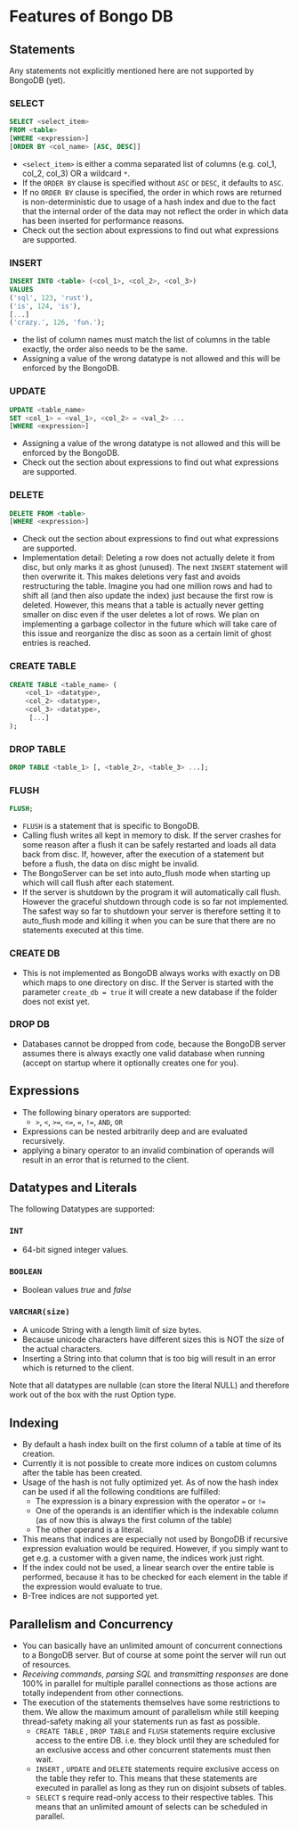# Features of Bongo DB

## Statements

Any statements not explicitly mentioned here are not supported by BongoDB (yet).

### SELECT

```sql
SELECT <select_item>
FROM <table>
[WHERE <expression>]
[ORDER BY <col_name> [ASC, DESC]]
```

* `<select_item>` is either a comma separated list of columns (e.g. col_1, col_2, col_3) OR a wildcard `*`.
* If the `ORDER BY` clause is specified without `ASC` or `DESC`, it defaults to `ASC`.
* If no `ORDER BY` clause is specified, the order in which rows are returned is non-deterministic due to usage of a hash index and due to the fact that the internal order of the data may not reflect the order in which data has been inserted for performance reasons.
* Check out the section about expressions to find out what expressions are supported.

### INSERT

```sql
INSERT INTO <table> (<col_1>, <col_2>, <col_3>)
VALUES
('sql', 123, 'rust'), 
('is', 124, 'is'), 
[...]
('crazy.', 126, 'fun.');
```

* the list of column names must match the list of columns in the table exactly, the order also needs to be the same.
* Assigning a value of the wrong datatype is not allowed and this will be enforced by the BongoDB.

### UPDATE

```sql
UPDATE <table_name>
SET <col_1> = <val_1>, <col_2> = <val_2> ...
[WHERE <expression>]
```

* Assigning a value of the wrong datatype is not allowed and this will be enforced by the BongoDB.
* Check out the section about expressions to find out what expressions are supported.

### DELETE

```sql
DELETE FROM <table>
[WHERE <expression>]
```

* Check out the section about expressions to find out what expressions are supported.
* Implementation detail: Deleting a row does not actually delete it from disc, but only marks it as ghost (unused). The next `INSERT` statement will then overwrite it. This makes deletions very fast and avoids restructuring the table. Imagine you had one million rows and had to shift all (and then also update the index) just because the first row is deleted. However, this means that a table is actually never getting smaller on disc even if the user deletes a lot of rows. We plan on implementing a garbage collector in the future which will take care of this issue and reorganize the disc as soon as a certain limit of ghost entries is reached.

### CREATE TABLE

```sql
CREATE TABLE <table_name> (
    <col_1> <datatype>,
    <col_2> <datatype>,
    <col_3> <datatype>,
     [...]
); 
```

### DROP TABLE

```sql
DROP TABLE <table_1> [, <table_2>, <table_3> ...]; 
```

### FLUSH

```sql
FLUSH;
```

* `FLUSH` is a statement that is specific to BongoDB.
* Calling flush writes all kept in memory to disk. If the server crashes for some reason after a flush it can be safely restarted and loads all data back from disc. If, however, after the execution of a statement but before a flush, the data on disc might be invalid.
* The BongoServer can be set into auto_flush mode when starting up which will call flush after each statement.
* If the server is shutdown by the program it will automatically call flush. However the graceful shutdown through code is so far not implemented. The safest way so far to shutdown your server is therefore setting it to auto_flush mode and killing it when you can be sure that there are no statements executed at this time.

### CREATE DB

* This is not implemented as BongoDB always works with exactly on DB which maps to one directory on disc. If the Server is started with the parameter `create_db = true` it will create a new database if the folder does not exist yet.

### DROP DB

* Databases cannot be dropped from code, because the BongoDB server assumes there is always exactly one valid database when running (accept on startup where it optionally creates one for you).

## Expressions

* The following binary operators are supported:
    - `>`, `<`, `>=`, `<=`, `=`, `!=`, `AND`, `OR`
* Expressions can be nested arbitrarily deep and are evaluated recursively.
* applying a binary operator to an invalid combination of operands will result in an error that is returned to the client.

## Datatypes and Literals

The following Datatypes are supported:

### `INT`

* 64-bit signed integer values.

### `BOOLEAN`

* Boolean values *true* and *false*

### `VARCHAR(size)`

* A unicode String with a length limit of size bytes.
* Because unicode characters have different sizes this is NOT the size of the actual characters.
* Inserting a String into that column that is too big will result in an error which is returned to the client.

Note that all datatypes are nullable (can store the literal NULL) and therefore work out of the box with the rust Option type.

## Indexing

* By default a hash index built on the first column of a table at time of its creation.
* Currently it is not possible to create more indices on custom columns after the table has been created.
* Usage of the hash is not fully optimized yet. As of now the hash index can be used if all the following conditions are fulfilled:
    - The expression is a binary expression with the operator `=` or `!=`
    - One of the operands is an identifier which is the indexable column (as of now this is always the first column of the table)
    - The other operand is a literal.
* This means that indices are especially not used by BongoDB if recursive expression evaluation would be required. However, if you simply want to get e.g. a customer with a given name, the indices work just right.
* If the index could not be used, a linear search over the entire table is performed, because it has to be checked for each element in the table if the expression would evaluate to true.
* B-Tree indices are not supported yet.

## Parallelism and Concurrency

* You can basically have an unlimited amount of concurrent connections to a BongoDB server. But of course at some point the server will run out of resources.
* *Receiving commands*, *parsing SQL* and *transmitting responses* are done 100% in parallel for multiple parallel connections as those actions are totally independent from other connections.
* The execution of the statements themselves have some restrictions to them. We allow the maximum amount of parallelism while still keeping thread-safety making all your statements run as fast as possible.
   - `CREATE TABLE` , `DROP TABLE` and `FLUSH` statements require exclusive access to the entire DB. i.e. they block until they are scheduled for an exclusive access and other concurrent statements must then wait.
   - `INSERT` , `UPDATE` and `DELETE` statements require exclusive access on the table they refer to. This means that these statements are executed in parallel as long as they run on disjoint subsets of tables.
   - `SELECT` s require read-only access to their respective tables. This means that an unlimited amount of selects can be scheduled in parallel.

